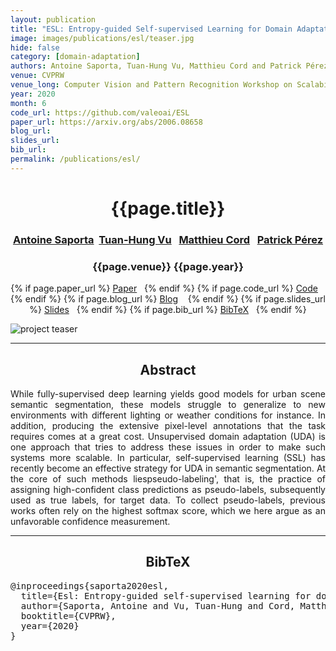 ```yaml
---
layout: publication
title: "ESL: Entropy-guided Self-supervised Learning for Domain Adaptation in Semantic Segmentation"
image: images/publications/esl/teaser.jpg
hide: false
category: [domain-adaptation]
authors: Antoine Saporta, Tuan-Hung Vu, Matthieu Cord and Patrick Pérez
venue: CVPRW
venue_long: Computer Vision and Pattern Recognition Workshop on Scalability in Autonomous Driving
year: 2020
month: 6
code_url: https://github.com/valeoai/ESL
paper_url: https://arxiv.org/abs/2006.08658
blog_url:
slides_url:
bib_url:
permalink: /publications/esl/
---
```


<h1 align="center"> {{page.title}} </h1>
<!-- Simple call of authors -->
<!-- <h3 align="center"> {{page.authors}} </h3> -->
<!-- Alternatively you can add links to author pages -->
<h3 align="center"> <a href="https://scholar.google.com/citations?user=jSwfIU4AAAAJ">Antoine Saporta</a>&nbsp;&nbsp;<a href="https://tuanhungvu.github.io/">Tuan-Hung Vu</a>&nbsp;&nbsp; <a href="https://cord.isir.upmc.fr/">Matthieu Cord</a>&nbsp;&nbsp; <a href="https://ptrckprz.github.io/">Patrick Pérez</a> </h3>


<h3 align="center"> {{page.venue}} {{page.year}} </h3>

<div align="center">
  <p>
    {% if page.paper_url %}
    <a href="{{ page.paper_url }}"><i class="far fa-file-pdf"></i> Paper</a>&nbsp;&nbsp;
    {% endif %}
    {% if page.code_url %}
    <a href="{{ page.code_url }}"><i class="fab fa-github"></i> Code</a> &nbsp;&nbsp;
    {% endif %}
    {% if page.blog_url %}
    <a href="{{ page.blog_url }}"><i class="fab fa-blogger"></i> Blog</a> &nbsp;&nbsp;
    {% endif %}
    {% if page.slides_url %}
    <a href="{{ page.slides_url }}"><i class="far fa-file-pdf"></i> Slides</a>&nbsp;&nbsp;
    {% endif %}
    {% if page.bib_url %}
    <a href="{{ page.bib_url}}"><i class="far fa-file-alt"></i> BibTeX</a>&nbsp;&nbsp;
    {% endif %}
  </p>
</div>

<div class="publication-teaser">
    <img src="../../{{ page.image }}" alt="project teaser"/>
</div>


<hr>

<h2  align="center"> Abstract</h2>

<p align="justify">While fully-supervised deep learning yields good models for urban scene semantic segmentation, these models struggle to generalize to new environments with different lighting or weather conditions for instance. In addition, producing the extensive pixel-level annotations that the task requires comes at a great cost. Unsupervised domain adaptation (UDA) is one approach that tries to address these issues in order to make such systems more scalable. In particular, self-supervised learning (SSL) has recently become an effective strategy for UDA in semantic segmentation. At the core of such methods liespseudo-labeling', that is, the practice of assigning high-confident class predictions as pseudo-labels, subsequently used as true labels, for target data. To collect pseudo-labels, previous works often rely on the highest softmax score, which we here argue as an unfavorable confidence measurement.</p>

<hr>


<h2  align="center">BibTeX</h2>
<left>
  <pre class="bibtex-box">
@inproceedings{saporta2020esl,
  title={Esl: Entropy-guided self-supervised learning for domain adaptation in semantic segmentation},
  author={Saporta, Antoine and Vu, Tuan-Hung and Cord, Matthieu and P{\'e}rez, Patrick},
  booktitle={CVPRW},
  year={2020}
}</pre>
</left>

<br>
